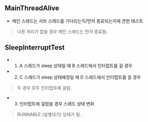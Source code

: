 ## MainThreadAlive
- 메인 스레드는 서브 스레드를 기다리는지/먼저 종료되는지에 관한 테스트   
> 다른 처리가 없을 경우 메인 스레드는 먼저 종료됨. 

## SleepInterruptTest
- 1. A 스레드가 sleep 상태일 때 B 스레드에서 인터럽트를 걸 경우
- 2. C 스레드가 sleep 상태예정일 때 D 스레드에서 인터럽트를 걸 경우
> 두 경우 모두 인터럽트에 걸림.
- 3. 인터럽트에 걸렸을 경우 스레드 상태 변화
> RUNNABLE (실행대기) 상태가 됨.